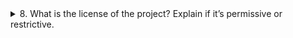 <details>
<summary>8. What is the license of the project? Explain if it’s permissive or restrictive.</summary>
</details>